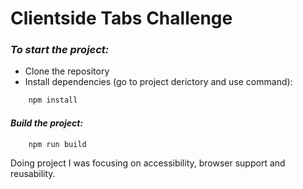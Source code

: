 # Clientside Tabs Challenge

### _To start the project:_
- Clone the repository
- Install dependencies (go to project derictory and use command):
```sh
    npm install
```
#### _Build the project:_
```sh
    npm run build
```

Doing project I was focusing on accessibility, browser support and reusability.